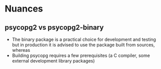 # Nuances

## psycopg2 vs psycopg2-binary

- The binary package is a practical choice for development and testing but in production it is advised to use the package built from sources, whereas
- Building psycopg requires a few prerequisites (a C compiler, some external development library packages)
